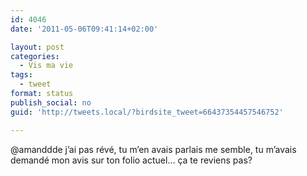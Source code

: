 ```yaml
---
id: 4046
date: '2011-05-06T09:41:14+02:00'

layout: post
categories:
  - Vis ma vie
tags:
  - tweet
format: status
publish_social: no
guid: 'http://tweets.local/?birdsite_tweet=66437354457546752'

---
```


@amanddde j’ai pas révé, tu m’en avais parlais me semble, tu m’avais demandé mon avis sur ton folio actuel… ça te reviens pas?